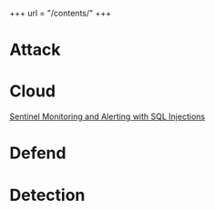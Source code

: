+++
url = "/contents/"
+++
# Attack

# Cloud
<a href="/CyberPortfolio/projects/cloud/grad-project/">Sentinel Monitoring and Alerting with SQL Injections</a>

# Defend

# Detection

